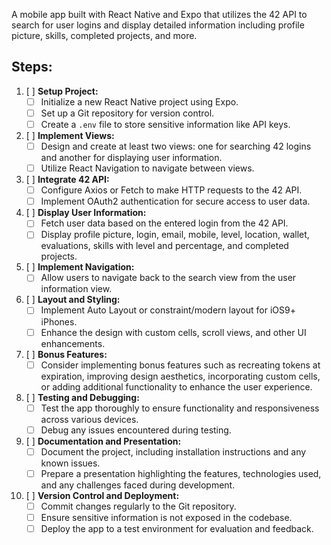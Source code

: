 A mobile app built with React Native and Expo that utilizes the 42 API to search for user logins and display detailed information including profile picture, skills, completed projects, and more.

## Steps:

1. [ ] **Setup Project:**
   - [ ] Initialize a new React Native project using Expo.
   - [ ] Set up a Git repository for version control.
   - [ ] Create a `.env` file to store sensitive information like API keys.

2. [ ] **Implement Views:**
   - [ ] Design and create at least two views: one for searching 42 logins and another for displaying user information.
   - [ ] Utilize React Navigation to navigate between views.

3. [ ] **Integrate 42 API:**
   - [ ] Configure Axios or Fetch to make HTTP requests to the 42 API.
   - [ ] Implement OAuth2 authentication for secure access to user data.

4. [ ] **Display User Information:**
   - [ ] Fetch user data based on the entered login from the 42 API.
   - [ ] Display profile picture, login, email, mobile, level, location, wallet, evaluations, skills with level and percentage, and completed projects.

5. [ ] **Implement Navigation:**
   - [ ] Allow users to navigate back to the search view from the user information view.

6. [ ] **Layout and Styling:**
   - [ ] Implement Auto Layout or constraint/modern layout for iOS9+ iPhones.
   - [ ] Enhance the design with custom cells, scroll views, and other UI enhancements.

7. [ ] **Bonus Features:**
   - [ ] Consider implementing bonus features such as recreating tokens at expiration, improving design aesthetics, incorporating custom cells, or adding additional functionality to enhance the user experience.

8. [ ] **Testing and Debugging:**
   - [ ] Test the app thoroughly to ensure functionality and responsiveness across various devices.
   - [ ] Debug any issues encountered during testing.

9. [ ] **Documentation and Presentation:**
   - [ ] Document the project, including installation instructions and any known issues.
   - [ ] Prepare a presentation highlighting the features, technologies used, and any challenges faced during development.

10. [ ] **Version Control and Deployment:**
    - [ ] Commit changes regularly to the Git repository.
    - [ ] Ensure sensitive information is not exposed in the codebase.
    - [ ] Deploy the app to a test environment for evaluation and feedback.
